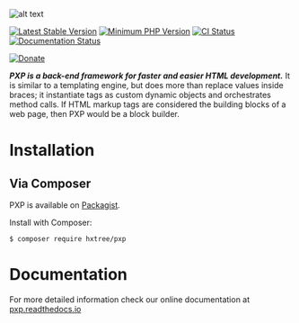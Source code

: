 ![alt text](https://github.com/hxtree/PXP/raw/master/docs/logo/179x100.jpg "PXP")

[![Latest Stable Version](https://img.shields.io/packagist/v/hxtree/pxp.svg?style=flat-square)](https://packagist.org/packages/hxtree/pxp)
[![Minimum PHP Version](https://img.shields.io/badge/php-%3E%3D%207.2-8892BF.svg?style=flat-square)](https://php.net/)
[![CI Status](https://github.com/hxtree/pxp/workflows/CI/badge.svg)](https://github.com/hxtree/pxp/actions)
[![Documentation Status](https://readthedocs.org/projects/pxp/badge/?version=latest)](https://pxp.readthedocs.io/en/latest/?badge=latest)

[![Donate](https://img.shields.io/badge/Donate-PayPal-green.svg)](https://paypal.me/hxtree)

***PXP is a back-end framework for faster and easier HTML development.*** It is similar to a templating engine, but 
does more than replace values inside braces; it instantiate tags as custom dynamic objects and orchestrates method calls. 
If HTML markup tags are considered the building blocks of a web page, then PXP would be a block builder.

# Installation

## Via Composer
PXP is available on [Packagist](https://packagist.org/packages/hxtree/pxp).

Install with Composer:
```shell script
$ composer require hxtree/pxp
```

# Documentation
For more detailed information check our online documentation at [pxp.readthedocs.io](https://pxp.readthedocs.io)